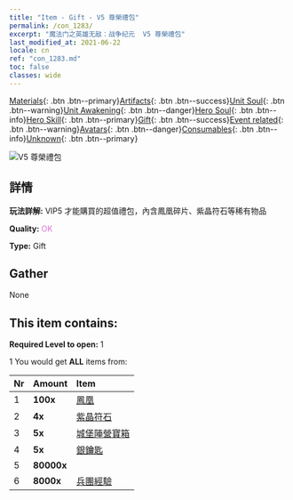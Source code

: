 ```yaml
---
title: "Item - Gift - V5 尊榮禮包"
permalink: /con_1283/
excerpt: "魔法门之英雄无敌：战争纪元  V5 尊榮禮包"
last_modified_at: 2021-06-22
locale: cn
ref: "con_1283.md"
toc: false
classes: wide
---
```

 [Materials](/ItemsCN/){: .btn .btn--primary}[Artifacts](/ItemsCN/Artifacts/){: .btn .btn--success}[Unit Soul](/ItemsCN/UnitSoul/){: .btn .btn--warning}[Unit Awakening](/ItemsCN/UnitAwakening/){: .btn .btn--danger}[Hero Soul](/ItemsCN/HeroSoul/){: .btn .btn--info}[Hero Skill](/ItemsCN/HeroSkill/){: .btn .btn--primary}[Gift](/ItemsCN/Gift/){: .btn .btn--success}[Event related](/ItemsCN/Events/){: .btn .btn--warning}[Avatars](/ItemsCN/Avatars/){: .btn .btn--danger}[Consumables](/ItemsCN/Consumables/){: .btn .btn--info}[Unknown](/ItemsCN/Unknown/){: .btn .btn--primary}

 ![V5 尊榮禮包](/images/t/i_905005.png)

## 詳情
 **玩法詳解:** VIP5 才能購買的超值禮包，內含鳳凰碎片、紫晶符石等稀有物品

 **Quality:** <span style="color: #DA70D6">OK</span>

 **Type:** Gift

## Gather

  None

## This item contains:

 **Required Level to open:** 1

 1 You would get **ALL** items  from:

  | Nr | Amount |     Item    |
  |:---|:-------|:------------|
  | 1 |  **100x** | [鳳凰](/cn/Items/unt_268/) |  | 
  | 2 |  **4x** | [紫晶符石](/cn/Items/con_720/) |  | 
  | 3 |  **5x** | [城堡陣營寶箱](/cn/Items/con_1269/) |  | 
  | 4 |  **5x** | [銀鑰匙](/cn/Items/con_693/) |  | 
  | 5 |  **80000x** | <i class="fas fa-coins"/> |  | 
  | 6 |  **8000x** | [兵團經驗](/cn/Items/con_902/) |  | 
